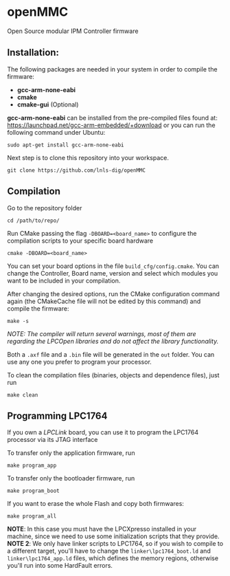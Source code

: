 # openMMC
Open Source modular IPM Controller firmware

## Installation:
The following packages are needed in your system in order to compile the firmware:
- **gcc-arm-none-eabi**
- **cmake**
- **cmake-gui** (Optional)

**gcc-arm-none-eabi** can be installed from the pre-compiled files found at: https://launchpad.net/gcc-arm-embedded/+download
or you can run the following command under Ubuntu:

    sudo apt-get install gcc-arm-none-eabi

Next step is to clone this repository into your workspace.

	git clone https://github.com/lnls-dig/openMMC

## Compilation

Go to the repository folder

	cd /path/to/repo/

Run CMake passing the flag `-DBOARD=<board_name>` to configure the compilation scripts to your specific board hardware

	cmake -DBOARD=<board_name>

You can set your board options in the file `build_cfg/config.cmake`. You can change the Controller, Board name, version and select which modules you want to be included in your compilation.

After changing the desired options, run the CMake configuration command again (the CMakeCache file will not be edited by this command) and compile the firmware:

	make -s

*NOTE: The compiler will return several warnings, most of them are regarding the LPCOpen libraries and do not affect the library functionality.*

Both a `.axf` file and a `.bin` file will be generated in the `out` folder. You can use any one you prefer to program your processor.

To clean the compilation files (binaries, objects and dependence files), just run

    make clean

## Programming LPC1764
If you own a *LPCLink* board, you can use it to program the LPC1764 processor via its JTAG interface

To transfer only the application firmware, run

    make program_app

To transfer only the bootloader firmware, run

	make program_boot

If you want to erase the whole Flash and copy both firmwares:

	make program_all

**NOTE**: In this case you must have the LPCXpresso installed in your machine, since we need to use some initialization scripts that they provide.
**NOTE 2**: We only have linker scripts to LPC1764, so if you wish to compile to a different target, you'll have to change the `linker\lpc1764_boot.ld` and `linker\lpc1764_app.ld` files, which defines the memory regions, otherwise you'll run into some HardFault errors.
